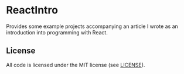 # ReactIntro

Provides some example projects accompanying an article I wrote as an introduction into programming with React.

## License

All code is licensed under the MIT license (see [LICENSE](LICENSE)).

